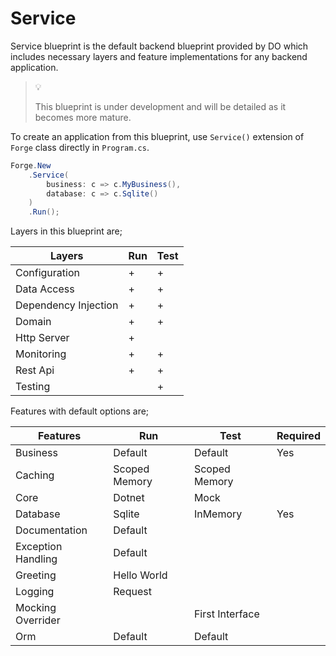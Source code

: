# Service

Service blueprint is the default backend blueprint provided by DO which 
includes necessary layers and feature implementations for any backend 
application.

> :bulb:
>
> This blueprint is under development and will be detailed as it becomes more 
> mature.

To create an application from this blueprint, use `Service()` extension of 
`Forge` class directly in `Program.cs`.

```csharp
Forge.New
    .Service(
        business: c => c.MyBusiness(),
        database: c => c.Sqlite()
    )
    .Run();
```

Layers in this blueprint are;

| Layers               | Run | Test |
| -------------------- | --- | ---- |
| Configuration        | +   | +    |
| Data Access          | +   | +    |
| Dependency Injection | +   | +    |
| Domain               | +   | +    |
| Http Server          | +   |      |
| Monitoring           | +   | +    |
| Rest Api             | +   | +    |
| Testing              |     | +    |

Features with default options are;

| Features           | Run           | Test            | Required |
| ------------------ | ------------- | --------------- | -------- |
| Business           | Default       | Default         | Yes      |
| Caching            | Scoped Memory | Scoped Memory   |          |
| Core               | Dotnet        | Mock            |          |
| Database           | Sqlite        | InMemory        | Yes      |
| Documentation      | Default       |                 |          |
| Exception Handling | Default       |                 |          |
| Greeting           | Hello World   |                 |          |
| Logging            | Request       |                 |          |
| Mocking Overrider  |               | First Interface |          |
| Orm                | Default       | Default         |          |
